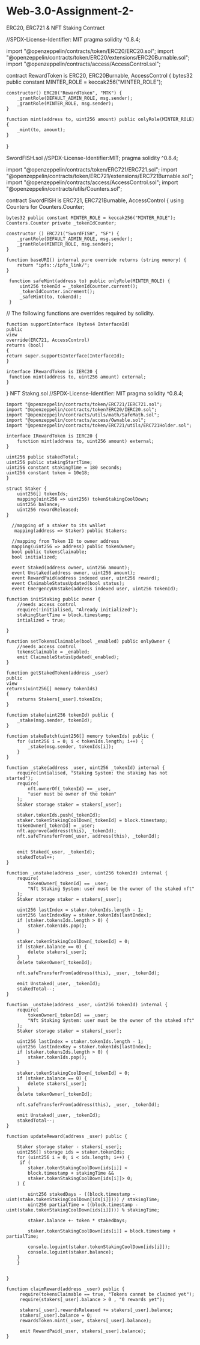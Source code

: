 # Web-3.0-Assignment-2-
ERC20, ERC721 &amp; NFT Staking Contract

//SPDX-License-Identifier: MIT
pragma solidity ^0.8.4;

import "@openzeppelin/contracts/token/ERC20/ERC20.sol";
import "@openzeppelin/contracts/token/ERC20/extensions/ERC20Burnable.sol";
import "@openzeppelin/contracts/access/AccessControl.sol";


contract RewardToken is ERC20, ERC20Burnable, AccessControl {
    bytes32 public constant MINTER_ROLE = keccak256("MINTER_ROLE");

    constructor() ERC20("RewardToken", "MTK") {
        _grantRole(DEFAULT_ADMIN_ROLE, msg.sender);
        _grantRole(MINTER_ROLE, msg.sender);
    }

    function mint(address to, uint256 amount) public onlyRole(MINTER_ROLE) {
        _mint(to, amount);
    }
}

SwordFISH.sol
//SPDX-License-Identifier:MIT;
pragma solidity ^0.8.4;

import "@openzeppelin/contracts/token/ERC721/ERC721.sol";
import "@openzeppelin/contracts/token/ERC721/extensions/ERC721Burnable.sol";
import "@openzeppelin/contracts/access/AccessControl.sol";
import "@openzeppelin/contracts/utils/Counters.sol";

contract SwordFISH is ERC721, ERC721Burnable, AccessControl {
    using Counters  for Counters.Counter;

    bytes32 public constant MINTER_ROLE = keccak256("MINTER_ROLE");
    Counters.Counter private _tokenIdCounter;

    constructor () ERC721("SwordFISH", "SF") {
        _grantRole(DEFAULT_ADMIN_ROLE, msg.sender);
        _grantRole(MINTER_ROLE, msg.sender);
    }

    function baseURI() internal pure override returns (string memory) {
        return "ipfs::/ipfs_link/";
    }
   
     function safeMint(address to) public onlyRole(MINTER_ROLE) {
         uint256 tokenId = _tokenIdCounter.current();
         _tokenIdCounter.increment();
         _safeMint(to, tokenId);
     }
// The following functions are overrides required by solidity.

    function supportInterface (bytes4 InterfaceId)
    public
    view
    override(ERC721, AccessControl)
    returns (bool)
    {
    return super.supportsInterface(InterfaceId);
    }

    interface IRewardToken is IERC20 {
     function mint(address to, uint256 amount) external;
    }

}
NFT Stakng.sol
//SPDX-License-Identifier: MIT
pragma solidity ^0.8.4;

    import "@openzeppelin/contracts/token/ERC721/IERC721.sol";
    import "@openzeppelin/contracts/token?ERC20/IERC20.sol";
    import "@openzeppeiln/contracts/utils/math/SafeMath.sol";
    import "@openzeppelin/contracts/access/Ownable.sol";
    import "@openzeppelin/contracts/token/ERC721/utils/ERC721Holder.sol";

    interface IRewardToken is IERC20 {
        function mint(address to, uint256 amount) external;
    }

    uint256 public stakedTotal;
    uint256 public stakingStartTime;
    uint256 constant stakingTime = 180 seconds;
    uint256 constant token = 10e18;
    }

    struct Staker {
        uint256[] tokenIds;
        mapping(uint256 => uint256) tokenStakingCoolDown;
        uint256 balance;
        uint256 rewardReleased;
    }
    
      //mapping of a staker to its wallet
       mapping(address => Staker) public Stakers;

      //mapping from Token ID to owner address
      mapping(uint256 => address) public tokenOwner;
      bool public tokensClaimable;
      bool initialized;

      event Staked(address owner, uint256 amount);
      event Unstaked(address owner, uint256 amount);
      event RewardPaid(address indexed user, uint256 reward);
      event ClaimableStatusUpdated(bool status);
      event EmergencyUnstake(address indexed user, uint256 tokenId);

    function initStaking public owner {
        //needs access control
        require(!initialised, "Already initialized");
        stakingStartTime = block.timestamp;
        intialized = true;

    }
 
    function setTokensClaimable(bool _enabled) public onlyOwner {
        //needs access control
        tokensClaimable = _enabled;
        emit ClaimableStatusUpdated(_enabled);
    }

    function getStakedToken(address _user)
    public 
    view 
    returns(uint256[] memory tokenIds)
    {
        returns Stakers[_user].tokenIds;
    }

    function stake(uint256 tokenId) public {
        _stake(msg.sender, tokenId);
    }
    
    function stakeBatch(uint256[] memory tokenIds) public {
        for (uint256 i = 0; i < tokenIds.length; i++) {
            _stake(msg.sender, tokenIds[i]);
        }
    }

    function _stake(address _user, uint256 _tokenId) internal {
        require(intialised, "Staking System: the staking has not started");
        require(
            nft.ownerOf(_tokenId) == _user,
            "user must be owner of the token"
        );
        Staker storage staker = stakers[_user];

        staker.tokenIds.push(_tokenId);
        staker.tokenStakingCoolDown[_tokenId] = block.timestamp;
        tokenOwner[_tokenId] = _user;
        nft.approve(address(this), _tokenId);
        nft.safeTransferFrom(_user, address(this), _tokenId);


        emit Staked(_user, _tokenId);
        stakedTotal++;
    }
    
    function _unstake(address _user, uint256 tokenId) internal {
        require(
            tokenOwner[_tokenId] == _user;
            "Nft Staking System: user must be the owner of the staked nft"
        );
        Staker storage staker = stakers[_user];

        uint256 lastIndex = staker.tokenIds.length - 1;
        uint256 lastIndexKey = staker.tokenIds[lastIndex];
        if (staker.tokensIds.length > 0) {
            staker.tokenIds.pop();
        }

        staker.tokenStakingCoolDown[_tokenId] = 0;
        if (staker.balance == 0) {
            delete stakers[_user];
        }
        delete tokenOwner[_tokenId];

        nft.safeTransferFrom(address(this), _user, _tokenId);

        emit Unstaked(_user, _tokenId);
        stakedTotal--;
    }

    function _unstake(address _user, uint256 tokenId) internal {
        require(
            tokenOwner[_tokenId] == _user;
            "Nft Staking System: user must be the owner of the staked nft"
        );
        Staker storage staker = stakers[_user];

        uint256 lastIndex = staker.tokenIds.length - 1;
        uint256 lastIndexKey = staker.tokenIds[lastIndex];
        if (staker.tokensIds.length > 0) {
            staker.tokenIds.pop();
        }

        staker.tokenStakingCoolDown[_tokenId] = 0;
        if (staker.balance == 0) {
            delete stakers[_user];
        }
        delete tokenOwner[_tokenId];

        nft.safeTransferFrom(address(this), _user, _tokenId);

        emit Unstaked(_user, _tokenId);
        stakedTotal--;
    }

    function updateReward(address _user) public {
       
        Staker storage staker - stakers[_user];
        uint256[] storage ids = staker.tokenIds;
        for (uint256 i = 0; i < ids.length; i++) {
         if (
            staker.tokenStakingCoolDown[ids[i]] <
            block.timestamp + stakingTime &&
            staker.tokenStakingCoolDown[ids[i]]> 0;
        ) {

            uint256 stakedDays - ((block.timestamp - uint(stake.tokenStakingCoolDown[ids[i]]))) / stakingTime;
            uint256 partialTime = ((block.timestamp - uint(stake.tokenStakingCoolDown[ids[i]]))) % stakingTime;

            staker.balance +- token * stakedDays;

            staker.tokenStakingCoolDown[ids[i]] = block.timestamp + partialTime;
             
            console.loguint(staker.tokenStakingCoolDown[ids[i]]);
            console.loguint(staker.balance);
        }
        }
  
    
    }

    function claimReward(address _user) public {
         require(tokensClaimable == true, "Tokens cannot be claimed yet");
         require(stakers[_user].balance > 0 , "0 rewards yet");

         stakers[_user].rewardsReleased += stakers[_user].balance;
         stakers[_user].balance = 0;
         rewardsToken.mint(_user, stakers[_user].balance);

         emit RewardPaid(_user, stakers[_user].balance);
    } 
     
    
